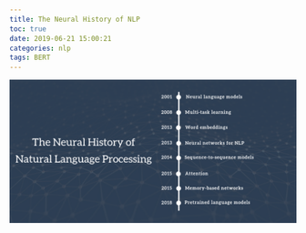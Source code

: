 ```yaml
---
title: The Neural History of NLP
toc: true
date: 2019-06-21 15:00:21
categories: nlp
tags: BERT
---
```


<img src="/images/nlp/History-of-NLP-01.png" width="600" alt="The Neural History of NLP" />

<!--<a href="/2019/06/30/nlp/BERT/" target="_self" style="display:block; margin:0 auto; background:url('/images/nlp/Bert-Ernie-logo.jpg') no-repeat 0 0 / contain; height:323px; width:550px;"></a>-->

<!-- more -->

